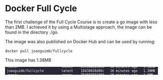 # Docker Full Cycle

The first challenge of the Full Cycle Course is to create a go image with less than 2MB. I achieved it by using a Multistage approach, the image can be found in the directory ./go.

The image was also published on Docker Hub and can be used by running:

```
docker pull joaoguimb/fullcycle
```

This image has 1.38MB

![Docker Image size](image.png)
